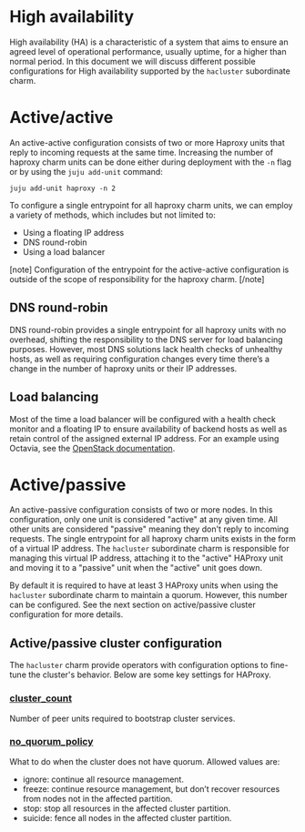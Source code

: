 # High availability
High availability (HA) is a characteristic of a system that aims to ensure an agreed level of operational performance, usually uptime, for a higher than normal period. In this document we will discuss different possible configurations for High availability supported by the `hacluster` subordinate charm.

# Active/active
An active-active configuration consists of two or more Haproxy units that reply to incoming requests at the same time. Increasing the number of haproxy charm units can be done either during deployment with the `-n` flag or by using the `juju add-unit` command: 
```
juju add-unit haproxy -n 2
```

To configure a single entrypoint for all haproxy charm units, we can employ a variety of methods, which includes but not limited to:
* Using a floating IP address
* DNS round-robin
* Using a load balancer

[note]
Configuration of the entrypoint for the active-active configuration is outside of the scope of responsibility for the haproxy charm.
[/note]

## DNS round-robin
DNS round-robin provides a single entrypoint for all haproxy units with no overhead, shifting the responsibility to the DNS server for load balancing purposes. However,  most DNS solutions lack health checks of unhealthy hosts, as well as requiring configuration changes every time there’s a change in the number of haproxy units or their IP addresses.

## Load balancing
Most of the time a load balancer will be configured with a health check monitor and a floating IP to ensure availability of backend hosts as well as retain control of the assigned external IP address. For an example using Octavia, see the [OpenStack documentation](https://docs.openstack.org/octavia/stein/user/guides/basic-cookbook.html#basic-lb-with-hm-and-fip).


# Active/passive
An active-passive configuration consists of two or more nodes. In this configuration, only one unit is considered "active" at any given time. All other units are considered "passive" meaning they don't reply to incoming requests. The single entrypoint for all haproxy charm units exists in the form of a virtual IP address. The `hacluster` subordinate charm is responsible for managing this virtual IP address, attaching it to the "active" HAProxy unit and moving it to a "passive" unit when the "active" unit goes down.

By default it is required to have at least 3 HAProxy units when using the `hacluster` subordinate charm to maintain a quorum. However, this number can be configured. See the next section on active/passive cluster configuration for more details.

## Active/passive cluster configuration
The `hacluster` charm provide operators with configuration options to fine-tune the cluster's behavior. Below are some key settings for HAProxy.

### [cluster_count](https://opendev.org/openstack/charm-hacluster/src/commit/2449932bf7c618fda4fa412228a133688db13b02/config.yaml#L125)
Number of peer units required to bootstrap cluster services.

### [no_quorum_policy](https://opendev.org/openstack/charm-hacluster/src/commit/2449932bf7c618fda4fa412228a133688db13b02/config.yaml#L221)
What to do when the cluster does not have quorum. Allowed values are:
* ignore: continue all resource management.
* freeze: continue resource management, but don’t recover resources from nodes not in the affected partition.
* stop: stop all resources in the affected cluster partition.
* suicide: fence all nodes in the affected cluster partition.
